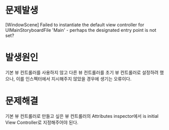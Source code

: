 # 문제발생
[WindowScene] Failed to instantiate the default view controller for UIMainStoryboardFile 'Main' - perhaps the designated entry point is not set?

# 발생원인
기본 뷰 컨트롤러를 사용하지 않고 다른 뷰 컨트롤러를 초기 뷰 컨트롤러로 설정하려 했으나, 이를 인스펙터에서 지시해주지 않았을 경우에 생기는 오류이다. 

# 문제해결
기본 뷰 컨트롤러로 만들고 싶은 뷰 컨트롤러의 Attributes inspector에서 is initial View Controller로 지정해주어야 된다.
